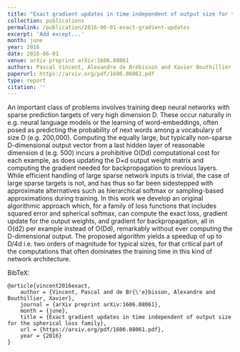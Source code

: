 ```yaml
---
title: "Exact gradient updates in time independent of output size for the spherical loss family"
collection: publications
permalink: /publication/2016-06-01-exact-gradient-updates
excerpt: 'Add except...'
month: june
year: 2016
date: 2016-06-01
venue: arXiv preprint arXiv:1606.08061
authors: Pascal Vincent, Alexandre de Brébisson and Xavier Bouthillier
paperurl: https://arxiv.org/pdf/1606.08061.pdf
type: report
citation: ''
---
```


An important class of problems involves training deep neural networks with sparse
prediction targets of very high dimension D. These occur naturally in e.g. neural
language models or the learning of word-embeddings, often posed as predicting the
probability of next words among a vocabulary of size D (e.g. 200,000). Computing the
equally large, but typically non-sparse D-dimensional output vector from a last hidden
layer of reasonable dimension d (e.g. 500) incurs a prohibitive O(Dd) computational cost
for each example, as does updating the D×d output weight matrix and computing the
gradient needed for backpropagation to previous layers. While efficient handling of
large sparse network inputs is trivial, the case of large sparse targets is not, and has
thus so far been sidestepped with approximate alternatives such as hierarchical softmax
or sampling-based approximations during training. In this work we develop an original
algorithmic approach which, for a family of loss functions that includes squared error
and spherical softmax, can compute the exact loss, gradient update for the output
weights, and gradient for backpropagation, all in O(d2) per example instead of O(Dd),
remarkably without ever computing the D-dimensional output. The proposed algorithm
yields a speedup of up to D/4d i.e. two orders of magnitude for typical sizes, for that
critical part of the computations that often dominates the training time in this kind of
network architecture.

BibTeX:

    @article{vincent2016exact,
        author = {Vincent, Pascal and de Br{\'e}bisson, Alexandre and Bouthillier, Xavier},
        journal = {arXiv preprint arXiv:1606.08061},
        month = {june},
        title = {Exact gradient updates in time independent of output size for the spherical loss family},
        url = {https://arxiv.org/pdf/1606.08061.pdf},
        year = {2016}
    }
    
    
